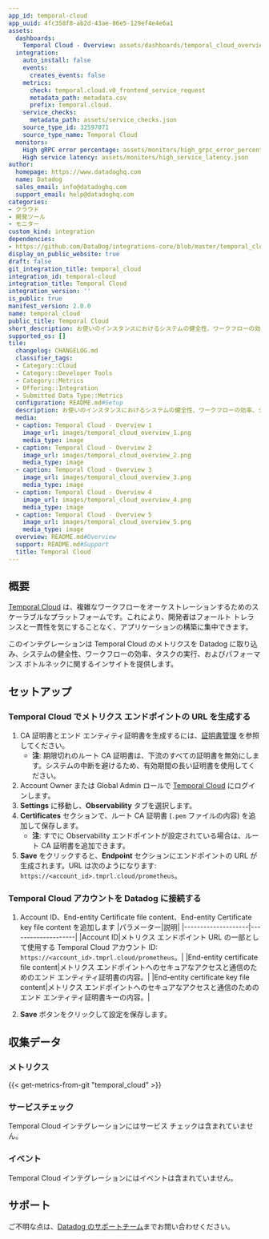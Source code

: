 ```yaml
---
app_id: temporal-cloud
app_uuid: 4fc358f8-ab2d-43ae-86e5-129ef4e4e6a1
assets:
  dashboards:
    Temporal Cloud - Overview: assets/dashboards/temporal_cloud_overview.json
  integration:
    auto_install: false
    events:
      creates_events: false
    metrics:
      check: temporal.cloud.v0_frontend_service_request
      metadata_path: metadata.csv
      prefix: temporal.cloud.
    service_checks:
      metadata_path: assets/service_checks.json
    source_type_id: 32597071
    source_type_name: Temporal Cloud
  monitors:
    High gRPC error percentage: assets/monitors/high_grpc_error_percentage.json
    High service latency: assets/monitors/high_service_latency.json
author:
  homepage: https://www.datadoghq.com
  name: Datadog
  sales_email: info@datadoghq.com
  support_email: help@datadoghq.com
categories:
- クラウド
- 開発ツール
- モニター
custom_kind: integration
dependencies:
- https://github.com/DataDog/integrations-core/blob/master/temporal_cloud/README.md
display_on_public_website: true
draft: false
git_integration_title: temporal_cloud
integration_id: temporal-cloud
integration_title: Temporal Cloud
integration_version: ''
is_public: true
manifest_version: 2.0.0
name: temporal_cloud
public_title: Temporal Cloud
short_description: お使いのインスタンスにおけるシステムの健全性、ワークフローの効率、タスクの実行、パフォーマンス ボトルネックに関するインサイトを得られます。
supported_os: []
tile:
  changelog: CHANGELOG.md
  classifier_tags:
  - Category::Cloud
  - Category::Developer Tools
  - Category::Metrics
  - Offering::Integration
  - Submitted Data Type::Metrics
  configuration: README.md#Setup
  description: お使いのインスタンスにおけるシステムの健全性、ワークフローの効率、タスクの実行、パフォーマンス ボトルネックに関するインサイトを得られます。
  media:
  - caption: Temporal Cloud - Overview 1
    image_url: images/temporal_cloud_overview_1.png
    media_type: image
  - caption: Temporal Cloud - Overview 2
    image_url: images/temporal_cloud_overview_2.png
    media_type: image
  - caption: Temporal Cloud - Overview 3
    image_url: images/temporal_cloud_overview_3.png
    media_type: image
  - caption: Temporal Cloud - Overview 4
    image_url: images/temporal_cloud_overview_4.png
    media_type: image
  - caption: Temporal Cloud - Overview 5
    image_url: images/temporal_cloud_overview_5.png
    media_type: image
  overview: README.md#Overview
  support: README.md#Support
  title: Temporal Cloud
---
```


<!--  SOURCED FROM https://github.com/DataDog/integrations-core -->
## 概要

[Temporal Cloud][1] は、複雑なワークフローをオーケストレーションするためのスケーラブルなプラットフォームです。これにより、開発者はフォールト トレランスと一貫性を気にすることなく、アプリケーションの構築に集中できます。

このインテグレーションは Temporal Cloud のメトリクスを Datadog に取り込み、システムの健全性、ワークフローの効率、タスクの実行、およびパフォーマンス ボトルネックに関するインサイトを提供します。

## セットアップ

### Temporal Cloud でメトリクス エンドポイントの URL を生成する

1. CA 証明書とエンド エンティティ証明書を生成するには、[証明書管理][2] を参照してください。
    - **注**: 期限切れのルート CA 証明書は、下流のすべての証明書を無効にします。システムの中断を避けるため、有効期間の長い証明書を使用してください。
2. Account Owner または Global Admin ロールで [Temporal Cloud][3] にログインします。
3. **Settings** に移動し、**Observability** タブを選択します。
4. **Certificates** セクションで、ルート CA 証明書 (`.pem` ファイルの内容) を追加して保存します。
    - **注**: すでに Observability エンドポイントが設定されている場合は、ルート CA 証明書を追加できます。
5. **Save** をクリックすると、**Endpoint** セクションにエンドポイントの URL が生成されます。URL は次のようになります: `https://<account_id>.tmprl.cloud/prometheus`。


### Temporal Cloud アカウントを Datadog に接続する

1. Account ID、End-entity Certificate file content、End-entity Certificate key file content を追加します
    |パラメーター|説明|
    |--------------------|--------------------|
    |Account ID|メトリクス エンドポイント URL の一部として使用する Temporal Cloud アカウント ID: `https://<account_id>.tmprl.cloud/prometheus`。|
    |End-entity certificate file content|メトリクス エンドポイントへのセキュアなアクセスと通信のためのエンド エンティティ証明書の内容。|
    |End-entity certificate key file content|メトリクス エンドポイントへのセキュアなアクセスと通信のためのエンド エンティティ証明書キーの内容。|

2. **Save** ボタンをクリックして設定を保存します。


## 収集データ

### メトリクス
{{< get-metrics-from-git "temporal_cloud" >}}



### サービスチェック

Temporal Cloud インテグレーションにはサービス チェックは含まれていません。

### イベント

Temporal Cloud インテグレーションにはイベントは含まれていません。

## サポート

ご不明な点は、[Datadog のサポートチーム][5]までお問い合わせください。

[1]: https://temporal.io/cloud/
[2]: https://docs.temporal.io/cloud/certificates#use-certstrap/
[3]: https://cloud.temporal.io/
[4]: https://github.com/DataDog/integrations-core/blob/master/temporal_cloud/metadata.csv
[5]: https://docs.datadoghq.com/ja/help/